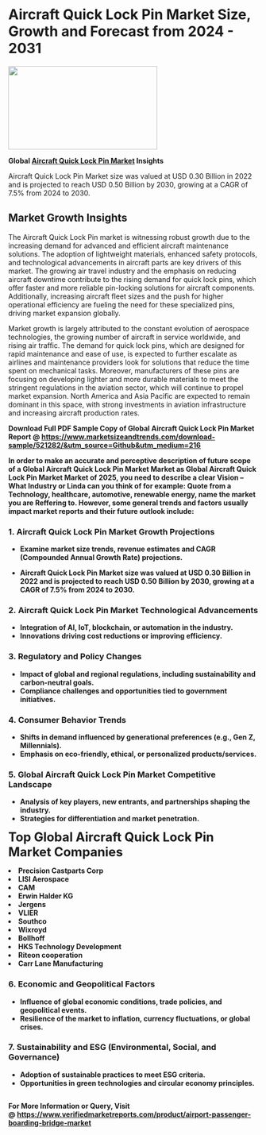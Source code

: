 <H1>Aircraft Quick Lock Pin Market Size, Growth and Forecast from 2024 - 2031</H1><img class="aligncenter size-medium wp-image-584254" src="https://thirdeyenews.in/wp-content/uploads/2024/09/Global-Market-Research-300x168.jpeg" alt="" width="300" height="168" /><p><strong>Global&nbsp;<a href="https://www.marketsizeandtrends.com/download-sample/521282/&amp;utm_source=Github&utm_medium=216">Aircraft Quick Lock Pin Market</a> Insights</strong></p><p>Aircraft Quick Lock Pin Market size was valued at USD 0.30 Billion in 2022 and is projected to reach USD 0.50 Billion by 2030, growing at a CAGR of 7.5% from 2024 to 2030.</p><p><h2>Market Growth Insights</h2> <p>The Aircraft Quick Lock Pin market is witnessing robust growth due to the increasing demand for advanced and efficient aircraft maintenance solutions. The adoption of lightweight materials, enhanced safety protocols, and technological advancements in aircraft parts are key drivers of this market. The growing air travel industry and the emphasis on reducing aircraft downtime contribute to the rising demand for quick lock pins, which offer faster and more reliable pin-locking solutions for aircraft components. Additionally, increasing aircraft fleet sizes and the push for higher operational efficiency are fueling the need for these specialized pins, driving market expansion globally.</p> <p><strong></strong></p> <p>Market growth is largely attributed to the constant evolution of aerospace technologies, the growing number of aircraft in service worldwide, and rising air traffic. The demand for quick lock pins, which are designed for rapid maintenance and ease of use, is expected to further escalate as airlines and maintenance providers look for solutions that reduce the time spent on mechanical tasks. Moreover, manufacturers of these pins are focusing on developing lighter and more durable materials to meet the stringent regulations in the aviation sector, which will continue to propel market expansion. North America and Asia Pacific are expected to remain dominant in this space, with strong investments in aviation infrastructure and increasing aircraft production rates.</p> <p><strong></p><p><span class=""><strong>Download Full PDF Sample Copy of Global Aircraft Quick Lock Pin Market Report</strong> @ <a href="https://www.marketsizeandtrends.com/download-sample/521282/&amp;utm_source=Github&utm_medium=216" target="_blank">https://www.marketsizeandtrends.com/download-sample/521282/&amp;utm_source=Github&utm_medium=216</a></span></p><p>In order to make an accurate and perceptive description of future scope of a Global&nbsp;Aircraft Quick Lock Pin Market Market as Global&nbsp;Aircraft Quick Lock Pin Market Market of 2025, you need to describe a clear Vision &ndash; What Industry or Linda can you think of for example: Quote from a Technology, healthcare, automotive, renewable energy, name the market you are Reffering to. However, some general trends and factors usually impact market reports and their future outlook include:</p><h3>1.&nbsp;<strong>Aircraft Quick Lock Pin Market Growth Projections</strong></h3><ul><li>Examine market size trends, revenue estimates and CAGR (Compounded Annual Growth Rate) projections.</li><li><p>Aircraft Quick Lock Pin Market size was valued at USD 0.30 Billion in 2022 and is projected to reach USD 0.50 Billion by 2030, growing at a CAGR of 7.5% from 2024 to 2030.</p></li></ul><h3>2.&nbsp;<strong>Aircraft Quick Lock Pin Market Technological Advancements</strong></h3><ul><li>Integration of AI, IoT, blockchain, or automation in the industry.</li><li>Innovations driving cost reductions or improving efficiency.</li></ul><h3>3.&nbsp;<strong>Regulatory and Policy Changes</strong></h3><ul><li>Impact of global and regional regulations, including sustainability and carbon-neutral goals.</li><li>Compliance challenges and opportunities tied to government initiatives.</li></ul><h3>4.&nbsp;<strong>Consumer Behavior Trends</strong></h3><ul><li>Shifts in demand influenced by generational preferences (e.g., Gen Z, Millennials).</li><li>Emphasis on eco-friendly, ethical, or personalized products/services.</li></ul><h3>5.&nbsp;<strong>Global Aircraft Quick Lock Pin Market Competitive Landscape</strong></h3><ul><li>Analysis of key players, new entrants, and partnerships shaping the industry.</li><li>Strategies for differentiation and market penetration.</li></ul><p data-pm-slice="1 1 []"><span style="color: inherit; font-family: inherit; font-size: 25px;">Top Global Aircraft Quick Lock Pin Market Companies</span></p><div class="" data-test-id=""><p><li>Precision Castparts Corp</li><li> LISI Aerospace</li><li> CAM</li><li> Erwin Halder KG</li><li> Jergens</li><li> VLIER</li><li> Southco</li><li> Wixroyd</li><li> Bollhoff</li><li> HKS Technology Development</li><li> Riteon cooperation</li><li> Carr Lane Manufacturing</li></p></div><h3>6.&nbsp;<strong>Economic and Geopolitical Factors</strong></h3><ul><li>Influence of global economic conditions, trade policies, and geopolitical events.</li><li>Resilience of the market to inflation, currency fluctuations, or global crises.</li></ul><h3>7.&nbsp;<strong>Sustainability and ESG (Environmental, Social, and Governance)</strong></h3><ul><li>Adoption of sustainable practices to meet ESG criteria.</li><li>Opportunities in green technologies and circular economy principles.</li></ul><h2><strong style="font-size: 14px;">For More Information or Query, Visit @&nbsp;</strong><a style="background-color: #ffffff; font-size: 14px;" href="https://www.marketsizeandtrends.com/report/aircraft-quick-lock-pin-market/" target="_blank">https://www.verifiedmarketreports.com/product/airport-passenger-boarding-bridge-market</a></h2>
